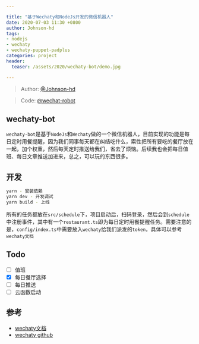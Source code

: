 ```yaml
---

title: "基于Wechaty和NodeJs开发的微信机器人"
date: 2020-07-03 11:30 +0800
author: Johnson-hd
tags:
- nodejs
- wechaty
- wechaty-puppet-padplus
categories: project
header:
  teaser: /assets/2020/wechaty-bot/demo.jpg

---
```


<!-- markdownlint-disable -->

> Author: [@Johnson-hd](https://github.com/Johnson-hd)

> Code: [@wechat-robot](https://github.com/Johnson-hd/wechaty-bot)

<!--more-->

## wechaty-bot
`wechaty-bot`是基于`NodeJs`和`Wechaty`做的一个微信机器人，目前实现的功能是每日定时用餐提醒，因为我们同事每天都在纠结吃什么，索性把所有要吃的餐厅放在一起，加个权重，然后每天定时推送给我们，省去了烦恼。后续我也会把每日值班、每日文章推送加进来，总之，可以玩的东西很多。

## 开发
```bash
yarn - 安装依赖
yarn dev - 开发调试
yarn build - 上线
```
所有的任务都放在`src/schedule`下，项目启动后，扫码登录，然后会到`schedule`中注册事件，其中有一个`restaurant.ts`即为每日定时用餐提醒任务。需要注意的是，`config/index.ts`中需要放入`wechaty`给我们派发的`token`，具体可以参考`wechaty文档`

## Todo
- [ ] 值班
- [x] 每日餐厅选择
- [ ] 每日推送
- [ ] 云函数启动

## 参考
- [wechaty文档](https://wechaty.js.org/v/zh/)
- [wechaty github](https://github.com/wechaty/wechaty)



 
